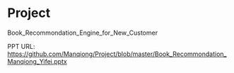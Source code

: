 # Project
Book_Recommondation_Engine_for_New_Customer


PPT URL: https://github.com/Manqiong/Project/blob/master/Book_Recommondation_Manqiong_Yifei.pptx
